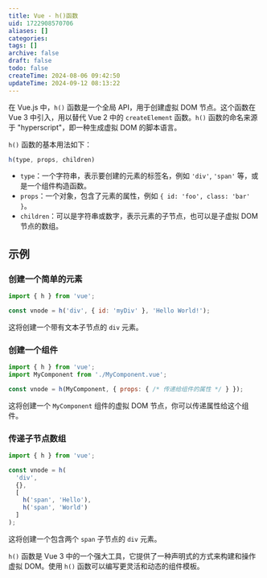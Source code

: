 ```yaml
---
title: Vue - h()函数
uid: 1722908570706
aliases: []
categories: 
tags: []
archive: false
draft: false
todo: false
createTime: 2024-08-06 09:42:50
updateTime: 2024-09-12 08:13:22
---
```


在 Vue.js 中，`h()` 函数是一个全局 API，用于创建虚拟 DOM 节点。这个函数在 Vue 3 中引入，用以替代 Vue 2 中的 `createElement` 函数。`h()` 函数的命名来源于 "hyperscript"，即一种生成虚拟 DOM 的脚本语言。

`h()` 函数的基本用法如下：

```javascript
h(type, props, children)
```

- `type`：一个字符串，表示要创建的元素的标签名，例如 `'div'`, `'span'` 等，或是一个组件构造函数。
- `props`：一个对象，包含了元素的属性，例如 `{ id: 'foo', class: 'bar' }`。
- `children`：可以是字符串或数字，表示元素的子节点，也可以是子虚拟 DOM 节点的数组。

## 示例

### 创建一个简单的元素

```javascript
import { h } from 'vue';

const vnode = h('div', { id: 'myDiv' }, 'Hello World!');
```

这将创建一个带有文本子节点的 `div` 元素。

### 创建一个组件

```javascript
import { h } from 'vue';
import MyComponent from './MyComponent.vue';

const vnode = h(MyComponent, { props: { /* 传递给组件的属性 */ } });
```

这将创建一个 `MyComponent` 组件的虚拟 DOM 节点，你可以传递属性给这个组件。

### 传递子节点数组

```javascript
import { h } from 'vue';

const vnode = h(
  'div',
  {},
  [
    h('span', 'Hello'),
    h('span', 'World')
  ]
);
```

这将创建一个包含两个 `span` 子节点的 `div` 元素。

`h()` 函数是 Vue 3 中的一个强大工具，它提供了一种声明式的方式来构建和操作虚拟 DOM。使用 `h()` 函数可以编写更灵活和动态的组件模板。
